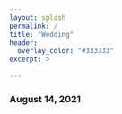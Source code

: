 ```yaml
---
layout: splash
permalink: /
title: "Wedding"
header:
  overlay_color: "#333333"
excerpt: >
  
---
```


### August 14, 2021
